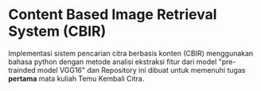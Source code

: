 # Content Based Image Retrieval System (CBIR)
Implementasi sistem pencarian citra berbasis konten (CBIR) menggunakan bahasa python dengan metode analisi ekstraksi fitur dari model "pre-trainded model VGG16" dan Repository ini dibuat untuk memenuhi tugas **pertama** mata kuliah Temu Kembali Citra.